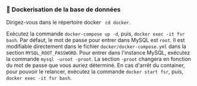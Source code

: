 ### 🐳 Dockerisation de la base de données

Dirigez-vous dans le répertoire docker ` cd docker`.

Exécutez la commande `docker-compose up -d`, puis,
`docker exec -it fsr bash`.
Par défaut, le mot de passe pour entrer dans MySQL est `root`. Il est modifiable directement dans le fichier `docker/docker-compose.yml` dans la section `MYSQL_ROOT_PASSWORD`.
Pour entrer dans l'instance MySQL, exécutez la commande `mysql -uroot -proot`. La section `-proot` changera en fonction du mot de passe que vous auriez déterminé.
En cas d'arrêt du container, pour pouvoir le relancer, exécutez la commande `docker start fsr`, puis, `docker exec -it fsr bash`.

